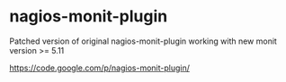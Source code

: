 # nagios-monit-plugin
Patched version of original nagios-monit-plugin working with new monit version >= 5.11

https://code.google.com/p/nagios-monit-plugin/
